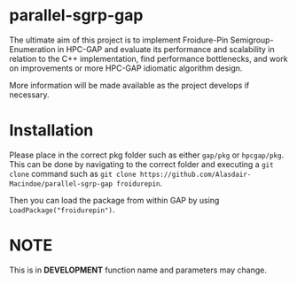 # parallel-sgrp-gap

The ultimate aim of this project is to implement Froidure-Pin Semigroup-Enumeration in HPC-GAP and evaluate its performance and scalability in relation to the C++ implementation, find performance bottlenecks, and work on improvements or more HPC-GAP idiomatic algorithm design.

More information will be made available as the project develops if necessary.

# Installation

Please place in the correct pkg folder such as either `gap/pkg` or `hpcgap/pkg`.  This can be done by navigating to the correct folder and executing a `git clone` command such as `git clone https://github.com/Alasdair-Macindoe/parallel-sgrp-gap froidurepin`.

Then you can load the package from within GAP by using `LoadPackage("froidurepin")`.

# NOTE

This is in **DEVELOPMENT** function name and parameters may change. 
